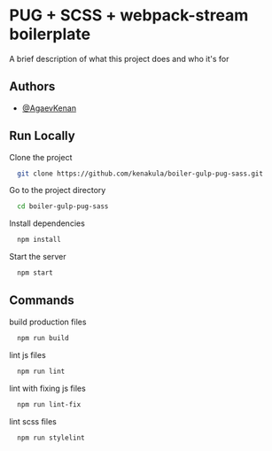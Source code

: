 
# PUG + SCSS + webpack-stream boilerplate

A brief description of what this project does and who it's for


## Authors

- [@AgaevKenan](https://github.com/kenakula)


## Run Locally

Clone the project

```bash
  git clone https://github.com/kenakula/boiler-gulp-pug-sass.git
```

Go to the project directory

```bash
  cd boiler-gulp-pug-sass
```

Install dependencies

```bash
  npm install
```

Start the server

```bash
  npm start
```


## Commands

build production files

```bash
  npm run build
```

lint js files

```bash
  npm run lint
```

lint with fixing js files

```bash
  npm run lint-fix
```

lint scss files

```bash
  npm run stylelint
```
